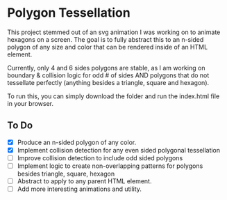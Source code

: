 # Polygon Tessellation

This project stemmed out of an svg animation I was working on to animate hexagons
on a screen. The goal is to fully abstract this to an n-sided polygon of any size
and color that can be rendered inside of an HTML element.

Currently, only 4 and 6 sides polygons are stable, as I am working on boundary &
collision logic for odd # of sides AND polygons that do not tessellate perfectly
(anything besides a triangle, square and hexagon).

To run this, you can simply download the folder and run the index.html file in
your browser.

## To Do

- [x] Produce an n-sided polygon of any color.
- [x] Implement collision detection for any even sided polygonal tessellation
- [ ] Improve collision detection to include odd sided polygons
- [ ] Implement logic to create non-overlapping patterns for polygons besides triangle, square, hexagon
- [ ] Abstract to apply to any parent HTML element.
- [ ] Add more interesting animations and utility.
